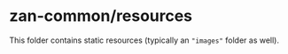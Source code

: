 # zan-common/resources

This folder contains static resources (typically an `"images"` folder as well).
